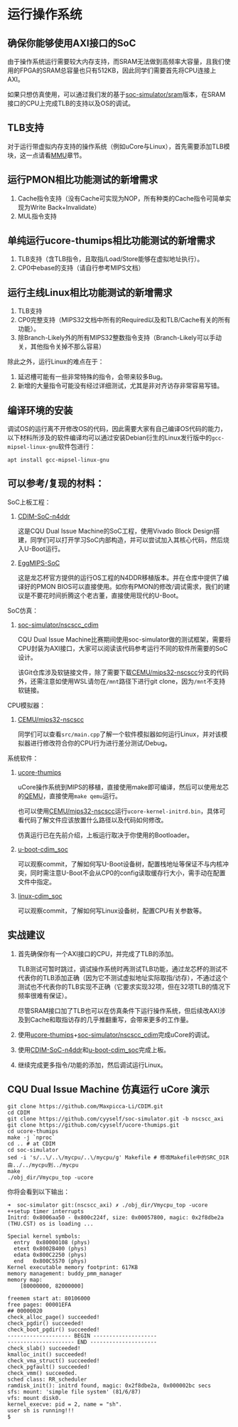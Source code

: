 # 运行操作系统

## 确保你能够使用AXI接口的SoC

由于操作系统运行需要较大内存支持，而SRAM无法做到高频率大容量，且我们使用的FPGA的SRAM总容量也只有512KB，因此同学们需要首先将CPU连接上AXI。

如果只想仿真使用，可以通过我们发的基于[soc-simulator/sram](https://github.com/cyyself/soc-simulator/tree/nscscc_sram_func)版本，在SRAM接口的CPU上完成TLB的支持以及OS的调试。

## TLB支持

对于运行带虚拟内存支持的操作系统（例如uCore与Linux），首先需要添加TLB模块，这一点请看[MMU](../MMU.md)章节。

## 运行PMON相比功能测试的新增需求

1. Cache指令支持（没有Cache可实现为NOP，所有种类的Cache指令可简单实现为Write Back+Invalidate）
2. MUL指令支持

## 单纯运行ucore-thumips相比功能测试的新增需求

1. TLB支持（含TLB指令，且取指/Load/Store能够在虚拟地址执行）。
2. CP0中ebase的支持（请自行参考MIPS文档）

## 运行主线Linux相比功能测试的新增需求

1. TLB支持
2. CP0完整支持（MIPS32文档中所有的Required以及和TLB/Cache有关的所有功能）。
3. 除Branch-Likely外的所有MIPS32整数指令支持（Branch-Likely可以手动关，其他指令关掉不那么容易）

除此之外，运行Linux的难点在于：

1. 延迟槽可能有一些非常特殊的指令，会带来较多Bug。
2. 新增的大量指令可能没有经过详细测试，尤其是非对齐访存非常容易写错。

## 编译环境的安装

调试OS的运行离不开修改OS的代码，因此需要大家有自己编译OS代码的能力，以下材料所涉及的软件编译均可以通过安装Debian衍生的Linux发行版中的`gcc-mipsel-linux-gnu`软件包进行：

```shell
apt install gcc-mipsel-linux-gnu
```

## 可以参考/复现的材料：

SoC上板工程：

1. [CDIM-SoC-n4ddr](https://github.com/cyyself/CDIM-SoC/tree/n4ddr_porting)

    这是CQU Dual Issue Machine的SoC工程，使用Vivado Block Design搭建，同学们可以打开学习SoC内部构造，并可以尝试加入其核心代码，然后烧入U-Boot运行。

2. [EggMIPS-SoC](https://github.com/cyyself/EggMIPS-SoC)

    这是龙芯杯官方提供的运行OS工程的N4DDR移植版本。并在仓库中提供了编译好的PMON BIOS可以直接使用。如你有PMON的修改/调试需求，我们的建议是不要花时间折腾这个老古董，直接使用现代的U-Boot。

SoC仿真：

1. [soc-simulator/nscscc_cdim](https://github.com/cyyself/soc-simulator/tree/nscscc_cdim)

    CQU Dual Issue Machine比赛期间使用soc-simulator做的测试框架，需要将CPU封装为AXI接口，大家可以阅读该代码参考运行不同的软件所需要的SoC设计。

    该Git仓库涉及软链接文件，除了需要下载[CEMU/mips32-nscscc](https://github.com/cyyself/cemu/tree/mips32-nscscc)分支的代码外，还需注意如使用WSL请勿在`/mnt`路径下进行git clone，因为`/mnt`不支持软链接。

CPU模拟器：

1. [CEMU/mips32-nscscc](https://github.com/cyyself/cemu/tree/mips32-nscscc)

    同学们可以查看`src/main.cpp`了解一个软件模拟器如何运行Linux，并对该模拟器进行修改符合你的CPU行为进行差分测试/Debug。

系统软件：

1. [ucore-thumips](https://github.com/cyyself/ucore-thumips)

    uCore操作系统到MIPS的移植，直接使用make即可编译，然后可以使用龙芯的[QEMU](https://gitee.com/loongsonlab/qemu)，直接使用`make qemu`运行。
    
    也可以使用[CEMU/mips32-nscscc](https://github.com/cyyself/cemu/tree/mips32-nscscc)运行`ucore-kernel-initrd.bin`，具体可看代码了解文件应该放置什么路径以及代码如何修改。

    仿真运行已在先前介绍，上板运行取决于你使用的Bootloader。

2. [u-boot-cdim_soc](https://github.com/cyyself/u-boot/tree/cdim_soc)

    可以观察commit，了解如何写U-Boot设备树，配置栈地址等保证不与内核冲突，同时需注意U-Boot不会从CP0的config读取缓存行大小，需手动在配置文件中指定。

3. [linux-cdim_soc](https://github.com/cyyself/linux/commits/cdim_soc)

    可以观察commit，了解如何写Linux设备树，配置CPU有关参数等。


## 实战建议

1. 首先确保你有一个AXI接口的CPU，并完成了TLB的添加。

    TLB测试可暂时跳过，调试操作系统时再测试TLB功能，通过龙芯杯的测试不代表你的TLB添加正确（因为它不测试虚拟地址实际取指/访存），不通过这个测试也不代表你的TLB实现不正确（它要求实现32项，但在32项TLB的情况下频率很难有保证）。

    尽管SRAM接口加了TLB也可以在仿真条件下运行操作系统，但后续改AXI涉及到Cache和取指访存的几乎推翻重写，会带来更多的工作量。

2. 使用[ucore-thumips](https://github.com/cyyself/ucore-thumips)+[soc-simulator/nscscc_cdim](https://github.com/cyyself/soc-simulator/tree/nscscc_cdim)完成uCore的调试。

3. 使用[CDIM-SoC-n4ddr](https://github.com/cyyself/CDIM-SoC/tree/n4ddr_porting)和[u-boot-cdim_soc](https://github.com/cyyself/u-boot/tree/cdim_soc)完成上板。

4. 继续完成更多指令/功能的添加，然后调试运行Linux。


## CQU Dual Issue Machine 仿真运行 uCore 演示

```shell
git clone https://github.com/Maxpicca-Li/CDIM.git
cd CDIM
git clone https://github.com/cyyself/soc-simulator.git -b nscscc_axi
git clone https://github.com/cyyself/ucore-thumips.git
cd ucore-thumips
make -j `nproc`
cd .. # at CDIM
cd soc-simulator
sed -i 's/..\/..\/mycpu/..\/mycpu/g' Makefile # 修改Makefile中的SRC_DIR由../../mycpu到../mycpu
make
./obj_dir/Vmycpu_top -ucore
```

你将会看到以下输出：

```shell
➜  soc-simulator git:(nscscc_axi) ✗ ./obj_dir/Vmycpu_top -ucore
++setup timer interrupts
Initrd: 0x8006aa50 - 0x800c224f, size: 0x00057800, magic: 0x2f8dbe2a
(THU.CST) os is loading ...

Special kernel symbols:
  entry  0x80000108 (phys)
  etext	0x8002B400 (phys)
  edata	0x800C2250 (phys)
  end	0x800C5570 (phys)
Kernel executable memory footprint: 617KB
memory management: buddy_pmm_manager
memory map:
    [80000000, 82000000]

freemem start at: 80106000
free pages: 00001EFA
## 00000020
check_alloc_page() succeeded!
check_pgdir() succeeded!
check_boot_pgdir() succeeded!
-------------------- BEGIN --------------------
--------------------- END ---------------------
check_slab() succeeded!
kmalloc_init() succeeded!
check_vma_struct() succeeded!
check_pgfault() succeeded!
check_vmm() succeeded.
sched class: RR_scheduler
ramdisk_init(): initrd found, magic: 0x2f8dbe2a, 0x000002bc secs
sfs: mount: 'simple file system' (81/6/87)
vfs: mount disk0.
kernel_execve: pid = 2, name = "sh".
user sh is running!!!
$ 
```
